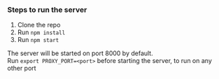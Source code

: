 ### Steps to run the server

  1. Clone the repo
  2. Run `npm install`
  3. Run `npm start`
  
  The server will be started on port 8000 by default. \
  Run `export PROXY_PORT=<port>` before starting the server, to run on any other port
